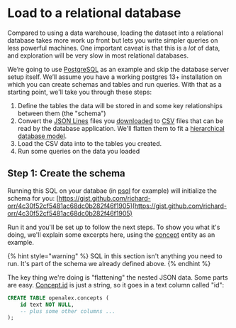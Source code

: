 # Load to a relational database

Compared to using a data warehouse, loading the dataset into a relational database takes more work up front but lets you write simpler queries on less powerful machines. One important caveat is that this is a _lot_ of data, and exploration will be very slow in most relational databases.

We’re going to use [PostgreSQL](https://www.postgresql.org) as an example and skip the database server setup itself. We’ll assume you have a working postgres 13+ installation on which you can create schemas and tables and run queries. With that as a starting point, we'll take you through these steps:

1. Define the tables the data will be stored in and some key relationships between them (the "schema")
2. Convert the [JSON Lines](https://jsonlines.org) files you [downloaded](../download-to-your-machine.md) to [CSV](https://en.wikipedia.org/wiki/Comma-separated\_values) files that can be read by the database application. We'll flatten them to fit a [hierarchical database model](https://en.wikipedia.org/wiki/Hierarchical\_database\_model).&#x20;
3. Load the CSV data into to the tables you created.
4. Run some queries on the data you loaded

## Step 1: Create the schema

Running this SQL on your databae (in [psql](https://www.postgresql.org/docs/13/app-psql.html) for example) will initialize the schema for you: [https://gist.github.com/richard-orr/4c30f52cf5481ac68dc0b282f46f1905](https://gist.github.com/richard-orr/4c30f52cf5481ac68dc0b282f46f1905)

Run it and you'll be set up to follow the next steps. To show you what it's doing, we'll explain some excerpts here, using the [concept](../../about-the-data/concept.md) entity as an example.&#x20;

{% hint style="warning" %}
SQL in this section isn't anything you need to run. It's part of the schema we already defined above.
{% endhint %}

The key thing we're doing is "flattening" the nested JSON data. Some parts are easy. [Concept.id](../../about-the-data/concept.md#id) is just a string, so it goes in a text column called "id":

```sql
CREATE TABLE openalex.concepts (
    id text NOT NULL,
    -- plus some other columns ...
);
```

